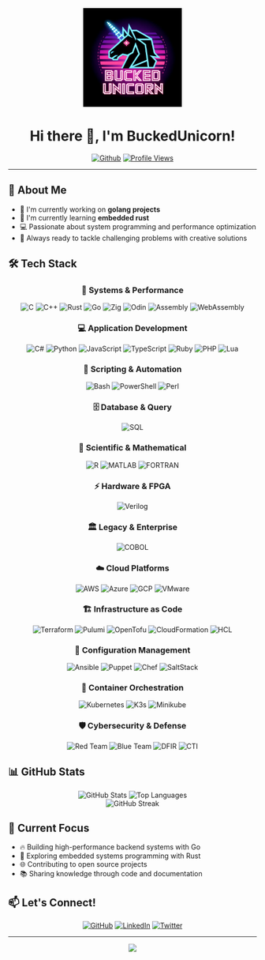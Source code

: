 <div align="center">
  <img src="assets/logo.webp" alt="BuckedUnicorn Logo" width="200"/>
  
  # Hi there 👋, I'm BuckedUnicorn!
  
  [![Github](https://img.shields.io/github/followers/buckedunicorn?label=Follow&style=social)](https://github.com/buckedunicorn)
  [![Profile Views](https://komarev.com/ghpvc/?username=buckedunicorn&color=brightgreen)](https://github.com/buckedunicorn)
</div>

---

## 🚀 About Me

- 🔭 I'm currently working on **golang projects**
- 🌱 I'm currently learning **embedded rust**
- 💻 Passionate about system programming and performance optimization
- 🦄 Always ready to tackle challenging problems with creative solutions

## 🛠️ Tech Stack

<div align="center">

### 🚀 Systems & Performance
![C](https://img.shields.io/badge/C-00599C?style=for-the-badge&logo=c&logoColor=white)
![C++](https://img.shields.io/badge/C++-00599C?style=for-the-badge&logo=cplusplus&logoColor=white)
![Rust](https://img.shields.io/badge/Rust-000000?style=for-the-badge&logo=rust&logoColor=white)
![Go](https://img.shields.io/badge/Go-00ADD8?style=for-the-badge&logo=go&logoColor=white)
![Zig](https://img.shields.io/badge/Zig-F7A41D?style=for-the-badge&logo=zig&logoColor=white)
![Odin](https://img.shields.io/badge/Odin-0066CC?style=for-the-badge&logoColor=white)
![Assembly](https://img.shields.io/badge/Assembly-525252?style=for-the-badge&logoColor=white)
![WebAssembly](https://img.shields.io/badge/WebAssembly-654FF0?style=for-the-badge&logo=webassembly&logoColor=white)

### 💻 Application Development
![C#](https://img.shields.io/badge/C%23-239120?style=for-the-badge&logo=csharp&logoColor=white)
![Python](https://img.shields.io/badge/Python-3776AB?style=for-the-badge&logo=python&logoColor=white)
![JavaScript](https://img.shields.io/badge/JavaScript-F7DF1E?style=for-the-badge&logo=javascript&logoColor=black)
![TypeScript](https://img.shields.io/badge/TypeScript-007ACC?style=for-the-badge&logo=typescript&logoColor=white)
![Ruby](https://img.shields.io/badge/Ruby-CC342D?style=for-the-badge&logo=ruby&logoColor=white)
![PHP](https://img.shields.io/badge/PHP-777BB4?style=for-the-badge&logo=php&logoColor=white)
![Lua](https://img.shields.io/badge/Lua-2C2D72?style=for-the-badge&logo=lua&logoColor=white)

### 🔧 Scripting & Automation
![Bash](https://img.shields.io/badge/Bash-4EAA25?style=for-the-badge&logo=gnubash&logoColor=white)
![PowerShell](https://img.shields.io/badge/PowerShell-5391FE?style=for-the-badge&logo=powershell&logoColor=white)
![Perl](https://img.shields.io/badge/Perl-39457E?style=for-the-badge&logo=perl&logoColor=white)

### 🗄️ Database & Query
![SQL](https://img.shields.io/badge/SQL-336791?style=for-the-badge&logo=postgresql&logoColor=white)

### 🧮 Scientific & Mathematical
![R](https://img.shields.io/badge/R-276DC3?style=for-the-badge&logo=r&logoColor=white)
![MATLAB](https://img.shields.io/badge/MATLAB-0076A8?style=for-the-badge&logo=mathworks&logoColor=white)
![FORTRAN](https://img.shields.io/badge/Fortran-734F96?style=for-the-badge&logo=fortran&logoColor=white)

### ⚡ Hardware & FPGA
![Verilog](https://img.shields.io/badge/Verilog-FF6600?style=for-the-badge&logoColor=white)

### 🏛️ Legacy & Enterprise
![COBOL](https://img.shields.io/badge/COBOL-005CA5?style=for-the-badge&logoColor=white)

### ☁️ Cloud Platforms
![AWS](https://img.shields.io/badge/AWS-232F3E?style=for-the-badge&logo=amazonwebservices&logoColor=white)
![Azure](https://img.shields.io/badge/Azure-0078D4?style=for-the-badge&logo=microsoftazure&logoColor=white)
![GCP](https://img.shields.io/badge/GCP-4285F4?style=for-the-badge&logo=googlecloud&logoColor=white)
![VMware](https://img.shields.io/badge/VMware-607078?style=for-the-badge&logo=vmware&logoColor=white)

### 🏗️ Infrastructure as Code
![Terraform](https://img.shields.io/badge/Terraform-623CE4?style=for-the-badge&logo=terraform&logoColor=white)
![Pulumi](https://img.shields.io/badge/Pulumi-8A3391?style=for-the-badge&logo=pulumi&logoColor=white)
![OpenTofu](https://img.shields.io/badge/OpenTofu-FFDA18?style=for-the-badge&logoColor=black)
![CloudFormation](https://img.shields.io/badge/CloudFormation-FF9900?style=for-the-badge&logo=amazonwebservices&logoColor=white)
![HCL](https://img.shields.io/badge/HCL-623CE4?style=for-the-badge&logoColor=white)

### 🔧 Configuration Management
![Ansible](https://img.shields.io/badge/Ansible-EE0000?style=for-the-badge&logo=ansible&logoColor=white)
![Puppet](https://img.shields.io/badge/Puppet-FFAE1A?style=for-the-badge&logo=puppet&logoColor=black)
![Chef](https://img.shields.io/badge/Chef-F09820?style=for-the-badge&logo=chef&logoColor=white)
![SaltStack](https://img.shields.io/badge/SaltStack-57BCAD?style=for-the-badge&logo=saltproject&logoColor=white)

### 🚢 Container Orchestration
![Kubernetes](https://img.shields.io/badge/Kubernetes-326CE5?style=for-the-badge&logo=kubernetes&logoColor=white)
![K3s](https://img.shields.io/badge/K3s-FFC61C?style=for-the-badge&logo=k3s&logoColor=black)
![Minikube](https://img.shields.io/badge/Minikube-326CE5?style=for-the-badge&logo=kubernetes&logoColor=white)

### 🛡️ Cybersecurity & Defense
![Red Team](https://img.shields.io/badge/Red_Team-DC143C?style=for-the-badge&logo=kalilinux&logoColor=white)
![Blue Team](https://img.shields.io/badge/Blue_Team-4169E1?style=for-the-badge&logo=shield&logoColor=white)
![DFIR](https://img.shields.io/badge/DFIR-FF6B35?style=for-the-badge&logo=forensics&logoColor=white)
![CTI](https://img.shields.io/badge/CTI-2E8B57?style=for-the-badge&logo=threatintelligence&logoColor=white)
  
</div>

## 📊 GitHub Stats

<div align="center">
  <img src="https://github-readme-stats.vercel.app/api?username=buckedunicorn&show_icons=true&theme=tokyonight&hide_border=true" alt="GitHub Stats" height="165"/>
  <img src="https://github-readme-stats.vercel.app/api/top-langs/?username=buckedunicorn&layout=compact&theme=tokyonight&hide_border=true&hide=html" alt="Top Languages" height="165"/>
</div>

<div align="center">
  <img src="https://github-readme-streak-stats.herokuapp.com/?user=buckedunicorn&theme=tokyonight&hide_border=true" alt="GitHub Streak"/>
</div>

## 🎯 Current Focus

- 🔥 Building high-performance backend systems with Go
- 🦀 Exploring embedded systems programming with Rust
- 🌐 Contributing to open source projects
- 📚 Sharing knowledge through code and documentation

## 📫 Let's Connect!

<div align="center">
  
  [![GitHub](https://img.shields.io/badge/GitHub-100000?style=for-the-badge&logo=github&logoColor=white)](https://github.com/buckedunicorn)
  [![LinkedIn](https://img.shields.io/badge/LinkedIn-0077B5?style=for-the-badge&logo=linkedin&logoColor=white)](https://linkedin.com/in/buckedunicorn)
  [![Twitter](https://img.shields.io/badge/Twitter-1DA1F2?style=for-the-badge&logo=twitter&logoColor=white)](https://twitter.com/buckedunicorn)
  
</div>

---

<div align="center">
  <img src="https://capsule-render.vercel.app/api?type=waving&color=gradient&height=100&section=footer"/>
</div>
